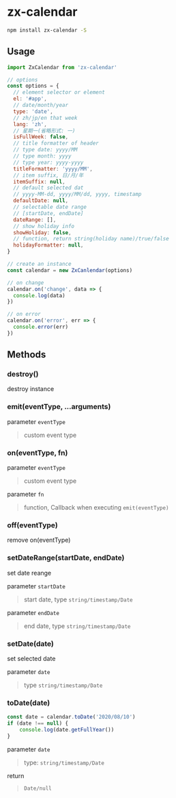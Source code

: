 # zx-calendar

```bash
npm install zx-calendar -S
```

## Usage

```javascript
import ZxCalendar from 'zx-calendar'

// options
const options = {
  // element selector or element  
  el: '#app',
  // date/month/year
  type: 'date',
  // zh/jp/en that week
  lang: 'zh',
  // 星期一(省略形式: 一)
  isFullWeek: false,
  // title formatter of header
  // type date: yyyy/MM
  // type month: yyyy
  // type year: yyyy-yyyy
  titleFormatter: 'yyyy/MM',
  // item suffix, 日/月/年
  itemSuffix: null,
  // default selected dat
  // yyyy-MM-dd, yyyy/MM/dd, yyyy, timestamp
  defaultDate: null,
  // selectable date range
  // [startDate, endDate]
  dateRange: [],
  // show holiday info
  showHoliday: false,
  // function, return string(holiday name)/true/false
  holidayFormatter: null,
}

// create an instance
const calendar = new ZxCanlendar(options)

// on change
calendar.on('change', data => {
  console.log(data)
})

// on error
calendar.on('error', err => {
  console.error(err)
})
```

## Methods

### destroy()

 destroy instance

### emit(eventType, ...arguments)

parameter `eventType`

> custom event type

### on(eventType, fn)

parameter `eventType`

> custom event type

parameter `fn`

> function, Callback when executing `emit(eventType)`

### off(eventType)

remove on(eventType)

### setDateRange(startDate, endDate)

set date reange

parameter `startDate`

> start date, type `string/timestamp/Date`

parameter `endDate`

> end date, type `string/timestamp/Date`

### setDate(date)

set selected date

parameter `date`

> type `string/timestamp/Date`

### toDate(date)

```javascript
const date = calendar.toDate('2020/08/10')
if (date !== null) {
    console.log(date.getFullYear())
} 
```

parameter `date`

> type: `string/timestamp/Date`

return

> `Date/null`
